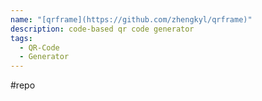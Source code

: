 ```yaml
---
name: "[qrframe](https://github.com/zhengkyl/qrframe)"
description: code-based qr code generator
tags:
  - QR-Code
  - Generator
---
```

#repo
